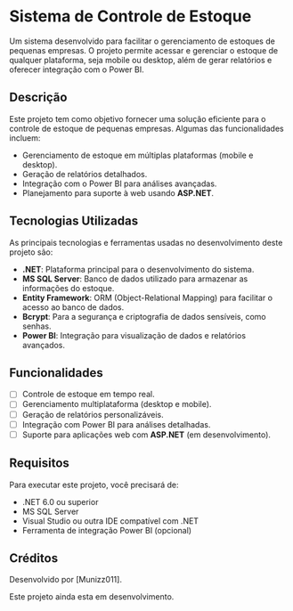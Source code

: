# Sistema de Controle de Estoque

Um sistema desenvolvido para facilitar o gerenciamento de estoques de pequenas empresas. O projeto permite acessar e gerenciar o estoque de qualquer plataforma, seja mobile ou desktop, além de gerar relatórios e oferecer integração com o Power BI.

## Descrição

Este projeto tem como objetivo fornecer uma solução eficiente para o controle de estoque de pequenas empresas. Algumas das funcionalidades incluem:

- Gerenciamento de estoque em múltiplas plataformas (mobile e desktop).
- Geração de relatórios detalhados.
- Integração com o Power BI para análises avançadas.
- Planejamento para suporte à web usando **ASP.NET**.

## Tecnologias Utilizadas

As principais tecnologias e ferramentas usadas no desenvolvimento deste projeto são:

- **.NET**: Plataforma principal para o desenvolvimento do sistema.
- **MS SQL Server**: Banco de dados utilizado para armazenar as informações do estoque.
- **Entity Framework**: ORM (Object-Relational Mapping) para facilitar o acesso ao banco de dados.
- **Bcrypt**: Para a segurança e criptografia de dados sensíveis, como senhas.
- **Power BI**: Integração para visualização de dados e relatórios avançados.

## Funcionalidades

- [ ] Controle de estoque em tempo real.
- [ ] Gerenciamento multiplataforma (desktop e mobile).
- [ ] Geração de relatórios personalizáveis.
- [ ] Integração com Power BI para análises detalhadas.
- [ ] Suporte para aplicações web com **ASP.NET** (em desenvolvimento).

## Requisitos

Para executar este projeto, você precisará de:

- .NET 6.0 ou superior
- MS SQL Server
- Visual Studio ou outra IDE compatível com .NET
- Ferramenta de integração Power BI (opcional)

## Créditos

Desenvolvido por [Munizz011].

Este projeto ainda esta em desenvolvimento.
